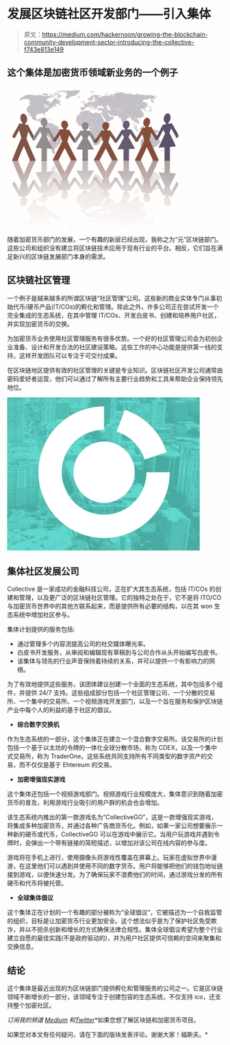 # 发展区块链社区开发部门——引入集体

> 原文：<https://medium.com/hackernoon/growing-the-blockchain-community-development-sector-introducing-the-collective-f743e813e149>

## 这个集体是加密货币领域新业务的一个例子

![](img/6406e6fd2ebf36f876373bc0217252ae.png)

随着加密货币部门的发展，一个有趣的新层已经出现，我称之为“元”区块链部门。这些公司和组织没有建立将区块链技术应用于现有行业的平台。相反，它们旨在满足新兴的区块链发展部门本身的需求。

## 区块链社区管理

一个例子是越来越多的所谓区块链“社区管理”公司。这些新的商业实体专门从事初始代币/硬币产品(IT/COs)的孵化和管理。除此之外，许多公司正在尝试开发一个完全集成的生态系统，在其中管理 IT/COs、开发白皮书、创建和培养用户社区，并实现加密货币的交换。

为加密货币业务使用社区管理服务有很多优势。一个好的社区管理公司会为初创企业准备、设计和开发合法的社区建设策略。这些工作的中心功能是提供第一线的支持，这样开发团队可以专注于可交付成果。

在区块链地区提供有效的社区管理的关键是专业知识。区块链社区开发公司通常由密码爱好者运营，他们可以通过了解所有主要行业趋势和工具来帮助企业保持领先地位。

![](img/1c9d26d80ad1dd16a8f319cd06b98dfb.png)

## 集体社区发展公司

Collective 是一家成功的金融科技公司，正在扩大其生态系统，包括 IT/COs 的创建和管理，以及更广泛的区块链社区管理。它的独特之处在于，它不是将 ITO/CO 与加密货币世界中的其他方联系起来，而是提供所有必要的结构，以在其 won 生态系统中增加社区参与。

集体计划提供的服务包括:

*   通过管理多个内容流提高公司的社交媒体曝光率。
*   白皮书开发服务，从审阅和编辑现有草稿到与公司合作从头开始编写白皮书。
*   该集体与领先的行业声音保持着持续的关系，并可以提供一个有影响力的网络。

为了有效地提供这些服务，该团体建议创建一个全面的生态系统，其中包括多个组件，并提供 24/7 支持。这些组成部分包括一个社区管理公司、一个分散的交易所、一个集中的交易所、一个视频游戏开发部门，以及一个旨在服务和保护区块链产业中每个人的利益的基于社区的倡议。

*   **综合数字交换机**

作为生态系统的一部分，这个集体正在建立一个混合数字交易所。该交易所的计划包括一个基于以太坊的令牌的一体化全球分散市场，称为 CDEX，以及一个集中式交易所，称为 TraderOne。这些系统共同支持所有不同类型的数字资产的交易，而不仅仅是基于 Ehtereum 的交易。

*   **加密增强现实游戏**

这个集体还包括一个视频游戏部门。视频游戏行业规模庞大，集体意识到随着加密货币的普及，利用游戏行业吸引的用户群的机会也会增加。

该生态系统内推出的第一款游戏名为“CollectiveGO”，这是一款增强现实游戏，将集成多种加密货币，并通过各种广告商货币化。例如，如果一家公司想要展示一种新的硬币或代币，CollectiveGO 可以在游戏中展示它。当用户玩游戏并遇到令牌时，会弹出一个带有链接的简短描述，以增加对该公司在线内容的参与度。

游戏将在手机上进行，使用摄像头将游戏性覆盖在屏幕上。玩家在虚拟世界中漫游，在这里他们可以遇到并使用不同的数字货币。用户将能够把他们的钱包地址链接到游戏，以便快速分发。为了确保玩家不浪费他们的时间，通过游戏分发的所有硬币和代币将被托管。

*   **全球集体倡议**

这个集体正在计划的一个有趣的部分被称为“全球倡议”，它被描述为一个自我监管的组织，目标是让加密货币行业更加安全。这个想法似乎是为了保护社区免受欺诈，并以不扼杀创新和增长的方式确保法律合规性。集体全球倡议希望为整个行业建立自愿的最佳实践(不是政府驱动的)，并为用户社区提供可信赖的空间来聚集和交换信息。

## 结论

这个集体是最近出现的为区块链部门提供孵化和管理服务的公司之一。它是区块链领域不断增长的一部分，该领域专注于创建包容的生态系统，不仅支持 ico，还支持整个加密社区。

*订阅我的频道* [*Medium*](/@minadown) *和*[*Twitter*](https://twitter.com/minad21)*如果您想了解区块链和加密货币项目。

如果您对本文有任何疑问，请在下面的版块发表评论。谢谢大家！福斯夫。*